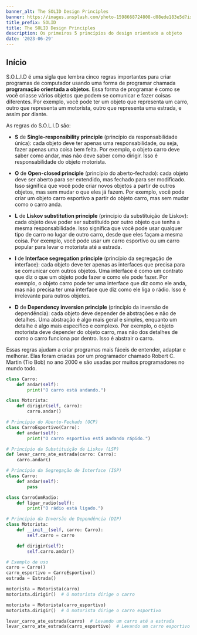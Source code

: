 ```yaml
---
banner_alt: The SOLID Design Principles
banner: https://images.unsplash.com/photo-1598668724808-d08ede183e5d?ixlib=rb-4.0.3&ixid=M3wxMjA3fDB8MHxwaG90by1wYWdlfHx8fGVufDB8fHx8fA%3D%3D&auto=format&fit=crop&w=1170&q=80
title_prefix: SOLID
title: The SOLID Design Principles
description: Os primeiros 5 princípios do design orientado a objeto
date: '2023-06-29'
---
```


## Início

S.O.L.I.D é uma sigla que lembra cinco regras importantes para criar programas de computador usando uma forma de programar chamada **programação orientada a objetos**. Essa forma de programar é como se você criasse vários objetos que podem se comunicar e fazer coisas diferentes. Por exemplo, você pode ter um objeto que representa um carro, outro que representa um motorista, outro que representa uma estrada, e assim por diante.

As regras do S.O.L.I.D são:

- **S** de **Single-responsibility principle** (princípio da responsabilidade única): cada objeto deve ter apenas uma responsabilidade, ou seja, fazer apenas uma coisa bem feita. Por exemplo, o objeto carro deve saber como andar, mas não deve saber como dirigir. Isso é responsabilidade do objeto motorista.

- **O** de **Open-closed principle** (princípio do aberto-fechado): cada objeto deve ser aberto para ser extendido, mas fechado para ser modificado. Isso significa que você pode criar novos objetos a partir de outros objetos, mas sem mudar o que eles já fazem. Por exemplo, você pode criar um objeto carro esportivo a partir do objeto carro, mas sem mudar como o carro anda.

- **L** de **Liskov substitution principle** (princípio da substituição de Liskov): cada objeto deve poder ser substituído por outro objeto que tenha a mesma responsabilidade. Isso significa que você pode usar qualquer tipo de carro no lugar de outro carro, desde que eles façam a mesma coisa. Por exemplo, você pode usar um carro esportivo ou um carro popular para levar o motorista até a estrada.

- **I** de **Interface segregation principle** (princípio da segregação de interface): cada objeto deve ter apenas as interfaces que precisa para se comunicar com outros objetos. Uma interface é como um contrato que diz o que um objeto pode fazer e como ele pode fazer. Por exemplo, o objeto carro pode ter uma interface que diz como ele anda, mas não precisa ter uma interface que diz como ele liga o rádio. Isso é irrelevante para outros objetos.

- **D** de **Dependency inversion principle** (princípio da inversão de dependência): cada objeto deve depender de abstrações e não de detalhes. Uma abstração é algo mais geral e simples, enquanto um detalhe é algo mais específico e complexo. Por exemplo, o objeto motorista deve depender do objeto carro, mas não dos detalhes de como o carro funciona por dentro. Isso é abstrair o carro.

Essas regras ajudam a criar programas mais fáceis de entender, adaptar e melhorar. Elas foram criadas por um programador chamado Robert C. Martin (Tio Bob) no ano 2000 e são usadas por muitos programadores no mundo todo.

```python # Princípio da Responsabilidade Única (SRP)
class Carro:
    def andar(self):
        print("O carro está andando.")

class Motorista:
    def dirigir(self, carro):
        carro.andar()

# Princípio do Aberto-Fechado (OCP)
class CarroEsportivo(Carro):
    def andar(self):
        print("O carro esportivo está andando rápido.")

# Princípio da Substituição de Liskov (LSP)
def levar_carro_ate_estrada(carro: Carro):
    carro.andar()

# Princípio da Segregação de Interface (ISP)
class Carro:
    def andar(self):
        pass

class CarroComRadio:
    def ligar_radio(self):
        print("O rádio está ligado.")

# Princípio da Inversão de Dependência (DIP)
class Motorista:
    def __init__(self, carro: Carro):
        self.carro = carro

    def dirigir(self):
        self.carro.andar()

# Exemplo de uso
carro = Carro()
carro_esportivo = CarroEsportivo()
estrada = Estrada()

motorista = Motorista(carro)
motorista.dirigir()  # O motorista dirige o carro

motorista = Motorista(carro_esportivo)
motorista.dirigir()  # O motorista dirige o carro esportivo

levar_carro_ate_estrada(carro)  # Levando um carro até a estrada
levar_carro_ate_estrada(carro_esportivo)  # Levando um carro esportivo até a estrada
```
